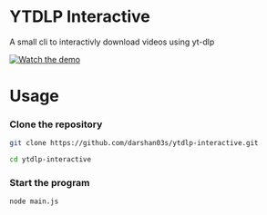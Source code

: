 # YTDLP Interactive
A small cli to interactivly download videos using yt-dlp

[![Watch the demo](https://res.cloudinary.com/dqzusd5rw/image/upload/v1756637248/img1_nyxb9y.png)](https://res.cloudinary.com/dqzusd5rw/video/upload/v1756637250/demo_n8sdeo.mp4)

# Usage
### Clone the repository
``` bash
git clone https://github.com/darshan03s/ytdlp-interactive.git

cd ytdlp-interactive
```

### Start the program
``` bash
node main.js
```